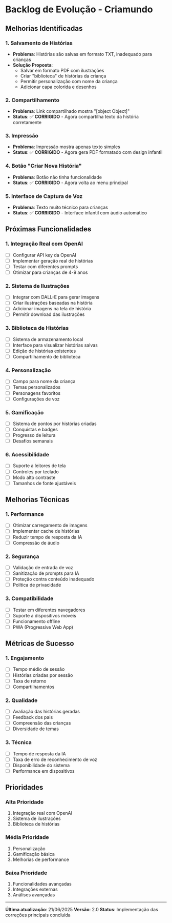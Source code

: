 # Backlog de Evolução - Criamundo

## Melhorias Identificadas

### 1. Salvamento de Histórias
- **Problema**: Histórias são salvas em formato TXT, inadequado para crianças
- **Solução Proposta**: 
  - Salvar em formato PDF com ilustrações
  - Criar "biblioteca" de histórias da criança
  - Permitir personalização com nome da criança
  - Adicionar capa colorida e desenhos

### 2. Compartilhamento
- **Problema**: Link compartilhado mostra "[object Object]"
- **Status**: ✅ **CORRIGIDO** - Agora compartilha texto da história corretamente

### 3. Impressão
- **Problema**: Impressão mostra apenas texto simples
- **Status**: ✅ **CORRIGIDO** - Agora gera PDF formatado com design infantil

### 4. Botão "Criar Nova História"
- **Problema**: Botão não tinha funcionalidade
- **Status**: ✅ **CORRIGIDO** - Agora volta ao menu principal

### 5. Interface de Captura de Voz
- **Problema**: Texto muito técnico para crianças
- **Status**: ✅ **CORRIGIDO** - Interface infantil com áudio automático

## Próximas Funcionalidades

### 1. Integração Real com OpenAI
- [ ] Configurar API key da OpenAI
- [ ] Implementar geração real de histórias
- [ ] Testar com diferentes prompts
- [ ] Otimizar para crianças de 4-9 anos

### 2. Sistema de Ilustrações
- [ ] Integrar com DALL-E para gerar imagens
- [ ] Criar ilustrações baseadas na história
- [ ] Adicionar imagens na tela de história
- [ ] Permitir download das ilustrações

### 3. Biblioteca de Histórias
- [ ] Sistema de armazenamento local
- [ ] Interface para visualizar histórias salvas
- [ ] Edição de histórias existentes
- [ ] Compartilhamento de biblioteca

### 4. Personalização
- [ ] Campo para nome da criança
- [ ] Temas personalizados
- [ ] Personagens favoritos
- [ ] Configurações de voz

### 5. Gamificação
- [ ] Sistema de pontos por histórias criadas
- [ ] Conquistas e badges
- [ ] Progresso de leitura
- [ ] Desafios semanais

### 6. Acessibilidade
- [ ] Suporte a leitores de tela
- [ ] Controles por teclado
- [ ] Modo alto contraste
- [ ] Tamanhos de fonte ajustáveis

## Melhorias Técnicas

### 1. Performance
- [ ] Otimizar carregamento de imagens
- [ ] Implementar cache de histórias
- [ ] Reduzir tempo de resposta da IA
- [ ] Compressão de áudio

### 2. Segurança
- [ ] Validação de entrada de voz
- [ ] Sanitização de prompts para IA
- [ ] Proteção contra conteúdo inadequado
- [ ] Política de privacidade

### 3. Compatibilidade
- [ ] Testar em diferentes navegadores
- [ ] Suporte a dispositivos móveis
- [ ] Funcionamento offline
- [ ] PWA (Progressive Web App)

## Métricas de Sucesso

### 1. Engajamento
- [ ] Tempo médio de sessão
- [ ] Histórias criadas por sessão
- [ ] Taxa de retorno
- [ ] Compartilhamentos

### 2. Qualidade
- [ ] Avaliação das histórias geradas
- [ ] Feedback dos pais
- [ ] Compreensão das crianças
- [ ] Diversidade de temas

### 3. Técnica
- [ ] Tempo de resposta da IA
- [ ] Taxa de erro de reconhecimento de voz
- [ ] Disponibilidade do sistema
- [ ] Performance em dispositivos

## Prioridades

### Alta Prioridade
1. Integração real com OpenAI
2. Sistema de ilustrações
3. Biblioteca de histórias

### Média Prioridade
1. Personalização
2. Gamificação básica
3. Melhorias de performance

### Baixa Prioridade
1. Funcionalidades avançadas
2. Integrações externas
3. Análises avançadas

---

**Última atualização**: 21/06/2025
**Versão**: 2.0
**Status**: Implementação das correções principais concluída 
